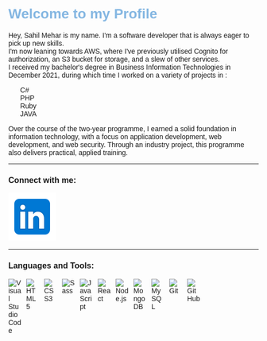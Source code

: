 <foreignObject width="100%" height="100%">


<style>
   @import url('https://fonts.googleapis.com/css2?family=Open+Sans:wght@300&family=Raleway:wght@700&display=swap');

   *{
      font-family: 'Open Sans', sans-serif;
      font-family: 'Raleway', sans-serif;
   }

 ul {
    list-style:none;
 }

.welcome{
   color: #85B7E2;
}


</style>

<h1 class="welcome">Welcome to my Profile</h1>

<p  align="left">
Hey, Sahil Mehar is my name. I'm a software developer that is always eager to pick up new skills. <br>
I'm now leaning towards AWS, where I've previously utilised Cognito for authorization, an S3 bucket for storage, and a slew of other services. <br>
I received my bachelor's degree in Business Information Technologies in December 2021, during which time I worked on a variety of projects in : <br>
 <ul>
 <li>C#</li>
 <li>PHP</li>
 <li>Ruby</li>
 <li>JAVA</li>
</ul>


Over the course of the two-year programme, I earned a solid foundation in information technology, with a focus on application development, web development, and web security. Through an industry project, this programme also delivers practical, applied training.
</p>

---

### Connect with me:

[![website](./img/linkedin.svg)](https://www.linkedin.com/in/sahil-mehar-035040193/)



---

### Languages and Tools:

<img align="left" alt="Visual Studio Code" width="26px" src="https://cdn.jsdelivr.net/gh/devicons/devicon/icons/vscode/vscode-original.svg" style="padding-right:10px;" />
<img align="left" alt="HTML5" width="26px" src="https://cdn.jsdelivr.net/gh/devicons/devicon/icons/html5/html5-original.svg" style="padding-right:10px;" />
<img align="left" alt="CSS3" width="26px" src="https://cdn.jsdelivr.net/gh/devicons/devicon/icons/css3/css3-original.svg" style="padding-right:10px;" />
<img align="left" alt="Sass" width="26px" src="https://cdn.jsdelivr.net/gh/devicons/devicon/icons/sass/sass-original.svg" style="padding-right:10px;" />
<img align="left" alt="JavaScript" width="26px" src="https://cdn.jsdelivr.net/gh/devicons/devicon/icons/javascript/javascript-original.svg" style="padding-right:10px;" />
<img align="left" alt="React" width="26px" src="https://cdn.jsdelivr.net/gh/devicons/devicon/icons/react/react-original.svg" style="padding-right:10px;" />
<img align="left" alt="Node.js" width="26px" src="https://cdn.jsdelivr.net/gh/devicons/devicon/icons/nodejs/nodejs-original.svg" style="padding-right:10px;" />
<img align="left" alt="MongoDB" width="26px" src="https://cdn.jsdelivr.net/gh/devicons/devicon/icons/mongodb/mongodb-original.svg" style="padding-right:10px;" />
<img align="left" alt="MySQL" width="26px" src="https://cdn.jsdelivr.net/gh/devicons/devicon/icons/mysql/mysql-original.svg" style="padding-right:10px;" />
<img align="left" alt="Git" width="26px" src="https://cdn.jsdelivr.net/gh/devicons/devicon/icons/git/git-original.svg" style="padding-right:10px;" />
<img align="left" alt="GitHub" width="26px" src="https://user-images.githubusercontent.com/3369400/139447912-e0f43f33-6d9f-45f8-be46-2df5bbc91289.png" style="padding-right:10px;" />

</foreignObject>